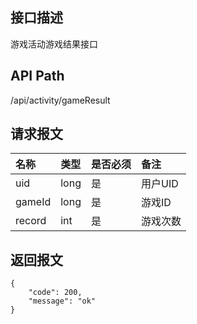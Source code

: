## 接口描述
游戏活动游戏结果接口

## API Path
/api/activity/gameResult

## 请求报文
|名称|类型|是否必须|备注|
|:-|:-|:-|:-|
|uid|long|是|用户UID|
|gameId|long|是|游戏ID|
|record|int|是|游戏次数|

## 返回报文
	{
	    "code": 200,
	    "message": "ok"
    }

